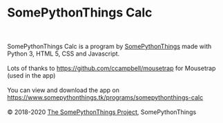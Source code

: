 <h1>SomePythonThings Calc</h1>
<br><br>SomePythonThings Calc is a program by <a href=https://www.somepythonthings.tk/>SomePythonThings</a> made with Python 3, HTML 5, CSS and Javascript. 
<br><br>Lots of thanks to <a href=https://github.com/ccampbell/mousetrap>https://github.com/ccampbell/mousetrap</a> for Mousetrap (used in the app)
<br><br>You can view and download the app on <a href=https://www.somepythonthings.tk/programs/somepythonthings-calc>https://www.somepythonthings.tk/programs/somepythonthings-calc</a>
<br><br>© 2018-2020 <a href=https://github.com/martinet101/SomePythonThings>The SomePythonThings Project</a>, SomePythonThings
